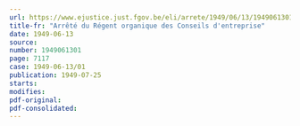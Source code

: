 ```yaml
---
url: https://www.ejustice.just.fgov.be/eli/arrete/1949/06/13/1949061301/justel
title-fr: "Arrêté du Régent organique des Conseils d'entreprise"
date: 1949-06-13
source:
number: 1949061301
page: 7117
case: 1949-06-13/01
publication: 1949-07-25
starts:
modifies:
pdf-original:
pdf-consolidated:
---
```


